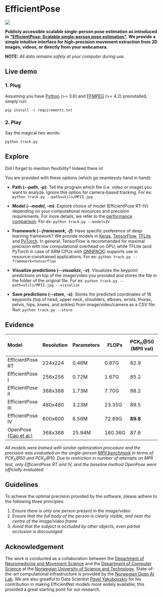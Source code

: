 # EfficientPose
![](utils/EfficientPose.gif)

**Publicly accessible scalable single-person pose estimation as introduced in** [**"EfficientPose: Scalable single-person pose estimation"**](https://arxiv.org/abs/****.*****)**. We provide a simple intuitive interface for high-precision movement extraction from 2D images, videos, or directly from your webcamera.** 

**NOTE:** *All data remains safely at your computer during use.*

## Live demo

### 1. Plug

Assuming you have [Python](https://www.python.org/downloads/) (>= 3.6) and [FFMPEG](http://ffmpeg.org/download.html) (>= 4.2) preinstalled, simply run: 

```pip install -r requirements.txt```

### 2. Play

Say the magical two words:

```python track.py```

## Explore

Did I forget to mention flexibility? Indeed there is!

You are provided with these options (which go seamlessly hand in hand):
- **Path (*--path*, *-p*)**: Tell the program which file (i.e. video or image) you want to analyze. Ignore this option for camera-based tracking. For ex: ```python track.py --path=utils/MPII.jpg```

- **Model (*--model*, *-m*)**: Explore choice of model (EfficientPose RT-IV) depending on your computational resources and precision requirements. For more details, we refer to the [performance comparison](#performance). For ex: ```python track.py --model=IV```

- **Framework (*--framework*, *-f*)**: Have specific preference of deep learning framework? We provide models in [Keras](https://keras.io/), [TensorFlow](https://www.tensorflow.org/), [TFLite](https://www.tensorflow.org/lite) and [PyTorch](https://pytorch.org/). In general, TensorFlow is recommended for maximal precision with low computational overhead on GPU, while TFLite (and PyTorch in case of ARM CPUs with [QNNPACK](https://engineering.fb.com/ml-applications/qnnpack/)) supports use in resource-constrained applications. For ex: ```python track.py --framework=tensorflow```

- **Visualize predictions (*--visualize*, *-v*)**: Visualizes the keypoint predictions on top of the image/video you provided and stores the file in the folder of the original file. For ex: ```python track.py --path=utils/MPII.jpg --visualize```

- **Save predictions (*--store*, *-s*)**: Stores the predicted coordinates of 16 keypoints (top of head, upper neck, shoulders, elbows, wrists, thorax, pelvis, hips, knees, and ankles) from image/video/camera as a CSV file. Run: ```python track.py --store```

## Evidence

| Model | Resolution | Parameters | FLOPs | PCK<sub>h</sub>@50 (MPII val)| PCK<sub>h</sub>@10 (MPII val)| PCK<sub>h</sub>@50 (MPII test)| PCK<sub>h</sub>@10 (MPII test)|
| :--  | --- | --- | --- | --- | --- | --- | --- | 
| EfficientPose RT | 224x224 | 0.46M  | 0.87G | 82.9 | 23.6 | 84.8 | 24.2 | 
| EfficientPose I | 256x256 | 0.72M | 1.67G | 85.2 | 26.5 | - | - |
| EfficientPose II | 368x368 | 1.73M | 7.70G | 88.2 | 30.2 | - | - |
| EfficientPose III | 480x480 | 3.23M | 23.35G | 89.5 | 30.9 | - | -  |
| EfficientPose IV | 600x600 | 6.56M | 72.89G | **89.8** | **35.6** | **91.2** | **34.0** |
| OpenPose [(Cao et al.)](https://arxiv.org/abs/1812.08008) | 368x368 | 25.94M | 160.36G | 87.6 | 22.8 | 88.8 | 22.5 |

*All models were trained with similar optimization procedure and the precision was evaluated on the single-person [MPII benchmark](http://human-pose.mpi-inf.mpg.de/) in terms of PCK<sub>h</sub>@50 and PCK<sub>h</sub>@10. Due to restriction in number of attempts on MPII test, only EfficientPose RT and IV, and the baseline method OpenPose were officially evaluated.*

## Guidelines

To achieve the optimal precision provided by the software, please adhere to the following three principles:
1. *Ensure there is only one person present in the image/video*
2. *Ensure that the full body of the person is clearly visible, and near the centre of the image/video frame*
3. *Avoid that the subject is occluded by other objects, even partial occlusion is discouraged*

## Acknowledgement

The work is conducted as a collaboration between the [Department of Neuromedicine and Movement Science](https://www.ntnu.edu/inb) and the [Department of Computer Science](https://www.ntnu.edu/idi) at the [Norwegian University of Science and Technology](https://www.ntnu.edu/). State-of-the-art computational infrastructure is provided by the [Norwegian Open AI Lab](https://www.ntnu.edu/ailab). We are also greatful to Data Scientist [Pavel Yakubovskiy](https://github.com/qubvel/efficientnet) for his contribution in making EfficientNet models more widely available; this provided a great starting point for our research.